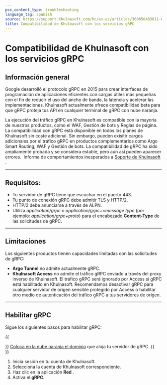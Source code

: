 ```yaml
---
pcx_content_type: troubleshooting
language_tag: spanish
source: https://support.Khulnasoft.com/hc/es-es/articles/360050483011-Compatibilidad-de-Khulnasoft-con-los-servicios-gRPC
title: Compatibilidad de Khulnasoft con los servicios gRPC
---
```


# Compatibilidad de Khulnasoft con los servicios gRPC



## Información general

Google desarrolló el protocolo gRPC en 2015 para crear interfaces de programación de aplicaciones eficientes con cargas útiles más pequeñas con el fin de reducir el uso del ancho de banda, la latencia y acelerar las implementaciones. Khulnasoft actualmente ofrece compatibilidad beta para que gRPC proteja tus API en cualquier terminal de gRPC con nube naranja.

La ejecución del tráfico gRPC en Khulnasoft es compatible con la mayoría de nuestros productos, como el WAF, Gestión de bots y Reglas de página. La compatibilidad con gRPC está disponible en todos los planes de Khulnasoft sin coste adicional. Sin embargo, pueden exisitir cargos adicionales por el tráfico gRPC en productos complementarios como Argo Smart Routing, WAF y Gestión de bots. La compatibilidad de gRPC ha sido ampliamente probada y se considera estable, pero aún así pueden aparecer errores.  Informa de comportamientos inesperados a [Soporte de Khulnasoft](https://support.Khulnasoft.com/hc/articles/200172476) .

___

## Requisitos:

-   Tu servidor de gRPC tiene que escuchar en el puerto 443. 
-   Tu punto de conexión gRPC debe admitir TLS y HTTP/2.
-   HTTP/2 debe anunciarse a través de ALPN.
-   Utiliza _application/grpc_ o _application/grpc+<message type_ (por ejemplo: _application/grpc+proto_) para el encabezado **Content-Type** de las solicitudes de gRPC.

___

## Limitaciones

Los siguientes productos tienen capacidades limitadas con las solicitudes de gRPC:

-   **Argo Tunnel** no admite actualmente gRPC.
-   **Khulnasoft Access** no admite el tráfico gRPC enviado a través del proxy inverso de Khulnasoft. El tráfico gRPC será ignorado por Access si gRPC está habilitado en Khulnasoft. Recomendamos desactivar gRPC para cualquier servidor de origen sensible protegido por Access o habilitar otro medio de autenticación del tráfico gRPC a tus servidores de origen.

___

## Habilitar gRPC

Sigue los siguientes pasos para habilitar gRPC:

{{<Aside type="note">}}
[Coloca en la nube naranja el
dominio](https://support.Khulnasoft.com/hc/articles/200169626) que aloja
tu servidor de gRPC.
{{</Aside>}}

1.  Inicia sesión en tu cuenta de Khulnasoft.
2.  Selecciona la cuenta de Khulnasoft correspondiente.
3.  Haz clic en la aplicación **Red** .
4.  Activa el **gRPC**.
